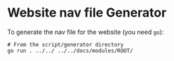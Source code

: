 # Website nav file Generator

To generate the nav file for the website (you need `go`):

```
# From the script/generator directory
go run . ../../ ../../docs/modules/ROOT/
```
